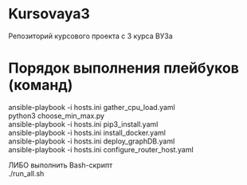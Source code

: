 # Kursovaya3
Репозиторий курсового проекта с 3 курса ВУЗа

# Порядок выполнения плейбуков (команд)

ansible-playbook -i hosts.ini gather_cpu_load.yaml \
python3 choose_min_max.py \
ansible-playbook -i hosts.ini pip3_install.yaml \
ansible-playbook -i hosts.ini install_docker.yaml \
ansible-playbook -i hosts.ini deploy_graphDB.yaml \
ansible-playbook -i hosts.ini configure_router_host.yaml 

ЛИБО выполнить Bash-скрипт \
./run_all.sh 

